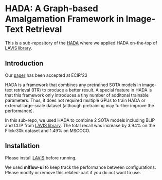 # HADA: A Graph-based Amalgamation Framework in Image-Text Retrieval
This is a sub-repository of the [HADA](https://github.com/m2man/HADA) where we applied HADA on-the-top of [LAVIS library](https://github.com/salesforce/LAVIS).

## Introduction
Our [paper](https://arxiv.org/abs/2301.04742) has been accepted at ECIR'23

HADA is a framework that combines any pretrained SOTA models in image-text retrieval (ITR) to produce a better result. A special feature in HADA is that this framework only introduces a tiny number of additonal trainable parameters. Thus, it does not required multiple GPUs to train HADA or external large-scale dataset (although pretraining may further improve the performance).

In this sub-repo, we used HADA to combine 2 SOTA models including BLIP and CLIP from [LAVIS library](https://github.com/salesforce/LAVIS). The total recall was increase by 3.94% on the Flickr30k dataset and 1.49% on MSCOCO. 

## Installation
Please install [LAVIS](https://github.com/salesforce/LAVIS) before running.

We used **mlflow-ui** to keep track the performance between configurations. Please modify or remove this related-part if you do not want to use.